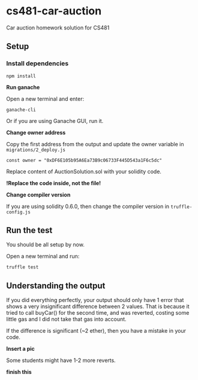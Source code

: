 # cs481-car-auction
Car auction homework solution for CS481

## Setup
### Install dependencies

```
npm install
```

**Run ganache**

Open a new terminal and enter:
```
ganache-cli
```
Or if you are using Ganache GUI, run it.

**Change owner address**

Copy the first address from the output and update the owner variable in `migrations/2_deploy.js`
```
const owner = "0xDF6E105b95A6Ea73B9c06733F445D543a1F6c5dc"
```

Replace content of AuctionSolution.sol with your solidity code. 

**!Replace the code inside, not the file!**

**Change compiler version**

If you are using solidity 0.6.0, then change the compiler version in `truffle-config.js`

## Run the test

You should be all setup by now.

Open a new terminal and run:
```
truffle test
```

## Understanding the output

If you did everything perfectly, your output should only have 1 error that shows a very insignificant difference between 2 values.
That is because it tried to call buyCar() for the second time, and was reverted, costing some little gas and I did not take that gas into account.

If the difference is significant (~2 ether), then you have a mistake in your code.

**Insert a pic**

Some students might have 1-2 more reverts. 

**finish this**

